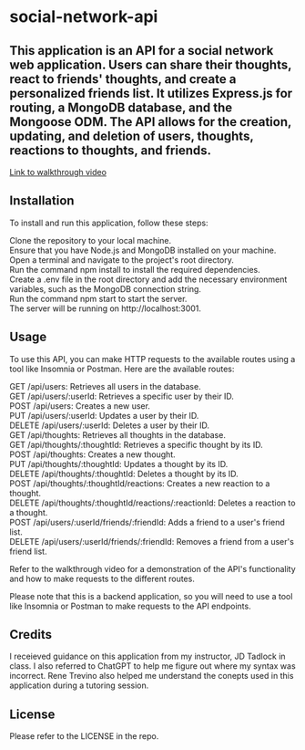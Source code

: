 # social-network-api

## This application is an API for a social network web application. Users can share their thoughts, react to friends' thoughts, and create a personalized friends list. It utilizes Express.js for routing, a MongoDB database, and the Mongoose ODM. The API allows for the creation, updating, and deletion of users, thoughts, reactions to thoughts, and friends.

[Link to walkthrough video](https://drive.google.com/file/d/1M089zcWWYiuWGdmv-SfRl9WEZs6fpBsw/view?usp=sharing)

## Installation

To install and run this application, follow these steps:


Clone the repository to your local machine.<br>
Ensure that you have Node.js and MongoDB installed on your machine.<br>
Open a terminal and navigate to the project's root directory.<br>
Run the command npm install to install the required dependencies.<br>
Create a .env file in the root directory and add the necessary environment variables, such as the MongoDB connection string.<br>
Run the command npm start to start the server.<br>
The server will be running on http://localhost:3001.

## Usage

To use this API, you can make HTTP requests to the available routes using a tool like Insomnia or Postman. Here are the available routes:


GET /api/users: Retrieves all users in the database.<br>
GET /api/users/:userId: Retrieves a specific user by their ID.<br>
POST /api/users: Creates a new user.<br>
PUT /api/users/:userId: Updates a user by their ID.<br>
DELETE /api/users/:userId: Deletes a user by their ID.<br>
GET /api/thoughts: Retrieves all thoughts in the database.<br>
GET /api/thoughts/:thoughtId: Retrieves a specific thought by its ID.<br>
POST /api/thoughts: Creates a new thought.<br>
PUT /api/thoughts/:thoughtId: Updates a thought by its ID.<br>
DELETE /api/thoughts/:thoughtId: Deletes a thought by its ID.<br>
POST /api/thoughts/:thoughtId/reactions: Creates a new reaction to a thought.<br>
DELETE /api/thoughts/:thoughtId/reactions/:reactionId: Deletes a reaction to a thought.<br>
POST /api/users/:userId/friends/:friendId: Adds a friend to a user's friend list.<br>
DELETE /api/users/:userId/friends/:friendId: Removes a friend from a user's friend list.<br>

Refer to the walkthrough video for a demonstration of the API's functionality and how to make requests to the different routes.

Please note that this is a backend application, so you will need to use a tool like Insomnia or Postman to make requests to the API endpoints.


## Credits

I receieved guidance on this application from my instructor, JD Tadlock in class. I also referred to ChatGPT to help me figure out where my syntax was incorrect. Rene Trevino also helped me understand the conepts used in this application during a tutoring session.

## License

Please refer to the LICENSE in the repo.